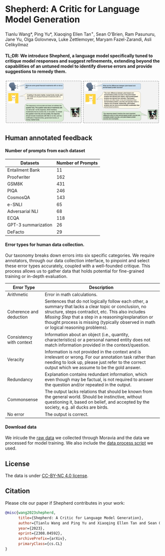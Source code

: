 # Shepherd: A Critic for Language Model Generation

Tianlu Wang*, Ping Yu*, Xiaoqing Ellen Tan<sup>+</sup>, Sean O'Brien, Ram Pasunuru, Jane Yu, Olga Golovneva, Luke Zettlemoyer, Maryam Fazel-Zarandi, Asli Celikyilmaz

#### TL;DR: We introduce Shepherd, a language model specifically tuned to critique model responses and suggest refinements, extending beyond the capabilities of an untuned model to identify diverse errors and provide suggestions to remedy them.
<img src="images/overview.png" alt="show" style="zoom:90%;" /> 

## Human annotated feedback

#### Number of prompts from each dataset

Datasets | Number of Prompts 
--- | --------------------------------- 
Entailment Bank | 11
Proofwriter | 162
GSM8K | 431
PIQA | 246
CosmosQA | 143
e-SNLI | 65
Adversarial NLI | 68
ECQA | 118
GPT-3 summarization | 26
DeFacto | 29

#### Error types for human data collection.

Our taxonomy breaks down errors into six specific categories. We require annotators, through our data collection interface, to pinpoint and select these error types accurately, coupled with a well-founded critique. This process allows us to gather data that holds potential for fine-grained training or in-depth evaluation.


Error Type | Description 
--- | --------------------------------- 
Arithmetic | Error in math calculations.
Coherence and deduction | Sentences that do not logically follow each other, a summary that lacks a clear topic or conclusion, no structure, steps contradict, etc. This also includes *Missing Step* that a step in a reasoning/explanation or thought process is missing (typically observed in math or logical reasoning problems).
Consistency with context | Information about an object (i.e., quantity, characteristics) or a personal named entity does not match information provided in the context/question.
Veracity | Information is not provided in the context and is irrelevant or wrong. For our annotation task rather than needing to look up, please just refer to the correct output which we assume to be the gold answer.
Redundancy | Explanation contains redundant information, which even though may be factual, is not required to answer the question and/or repeated in the output.
Commonsense | The output lacks relations that should be known from the general world. Should be instinctive, without questioning it, based on belief, and accepted by the society, e.g. all ducks are birds.
No error | The output is correct.

#### Download data
We inlcude the [raw data](./data) we collected through Moravia and the data we processed for model training. We also include the [data process script](./notebook) we used.


## License
The data is under [CC-BY-NC 4.0 license](https://creativecommons.org/licenses/by-nc/4.0/).


## Citation

Please cite our paper if Shepherd contributes in your work:

```bibtex 
@misc{wang2023shepherd,
      title={Shepherd: A Critic for Language Model Generation}, 
      author={Tianlu Wang and Ping Yu and Xiaoqing Ellen Tan and Sean O'Brien and Ramakanth Pasunuru and Jane Dwivedi-Yu and Olga Golovneva and Luke Zettlemoyer and Maryam Fazel-Zarandi and Asli Celikyilmaz},
      year={2023},
      eprint={2308.04592},
      archivePrefix={arXiv},
      primaryClass={cs.CL}
}
```
